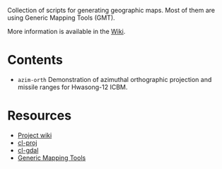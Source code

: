 Collection of scripts for generating geographic maps. Most of them are
using Generic Mapping Tools (GMT).

More information is available in the [Wiki](https://bitbucket.org/vityok/collection-of-maps/wiki/Home).

Contents
========

* `azim-orth` Demonstration of azimuthal orthographic
  projection and missile ranges for Hwasong-12 ICBM.

Resources
=========

* [Project wiki](https://bitbucket.org/vityok/collection-of-maps/wiki/Home)
* [cl-proj](https://bitbucket.org/vityok/cl-proj)
* [cl-gdal](https://bitbucket.org/vityok/cl-gdal)
* [Generic Mapping Tools](http://gmt.soest.hawaii.edu/)
